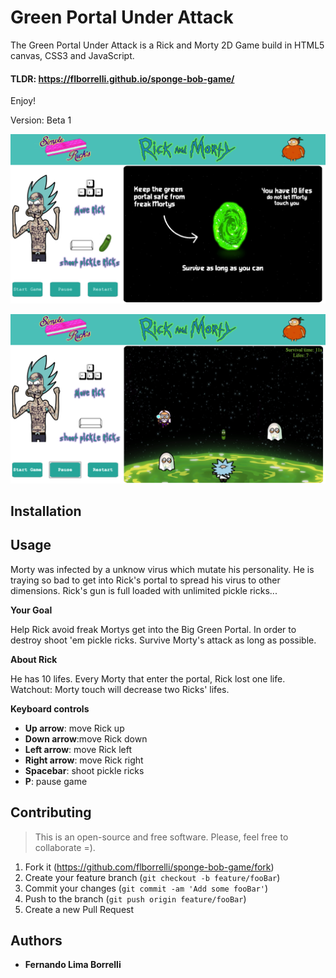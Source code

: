 # Green Portal Under Attack

The Green Portal Under Attack is a Rick and Morty 2D Game build in HTML5 canvas, CSS3 and JavaScript.

#### TLDR: https://flborrelli.github.io/sponge-bob-game/

Enjoy!

Version: Beta 1

![](/readme-image1.png)

![](/screenshot3.png)

## Installation

## Usage

Morty was infected by a unknow virus which mutate his personality.
He is traying so bad to get into Rick's portal to spread his virus to other dimensions.
Rick's gun is full loaded with unlimited pickle ricks...

**Your Goal**

Help Rick avoid freak Mortys get into the Big Green Portal.
In order to destroy shoot 'em pickle ricks.
Survive Morty's attack as long as possible.

**About Rick**

He has 10 lifes.
Every Morty that enter the portal, Rick lost one life.
Watchout: Morty touch will decrease two Ricks' lifes.

**Keyboard controls**

* **Up arrow**: move Rick up
* **Down arrow**:move Rick down
* **Left arrow**: move Rick left
* **Right arrow**: move Rick right
* **Spacebar**: shoot pickle ricks
* **P**: pause game

## Contributing
>This is an open-source and free software. Please, feel free to collaborate =).

1. Fork it (<https://github.com/flborrelli/sponge-bob-game/fork>)
2. Create your feature branch (`git checkout -b feature/fooBar`)
3. Commit your changes (`git commit -am 'Add some fooBar'`)
4. Push to the branch (`git push origin feature/fooBar`)
5. Create a new Pull Request

## Authors

* **Fernando Lima Borrelli**



